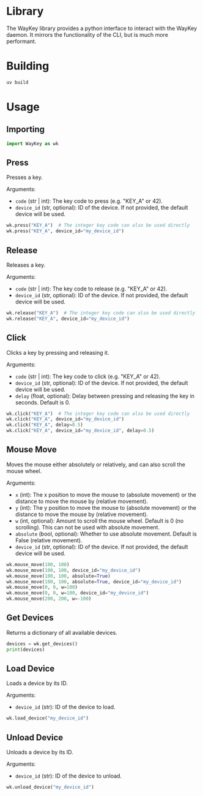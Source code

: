 # Library

The WayKey library provides a python interface to interact with the WayKey daemon. It mirrors the functionality of the CLI, but is much more performant.

# Building

```bash
uv build
```

# Usage

## Importing

```python
import WayKey as wk
```

## Press

Presses a key.

Arguments:
- `code` (str | int): The key code to press (e.g. "KEY_A" or 42).
- `device_id` (str, optional): ID of the device. If not provided, the default device will be used.

```python
wk.press("KEY_A")  # The integer key code can also be used directly
wk.press("KEY_A", device_id="my_device_id")
```

## Release

Releases a key.

Arguments:
- `code` (str | int): The key code to release (e.g. "KEY_A" or 42).
- `device_id` (str, optional): ID of the device. If not provided, the default device will be used.

```python
wk.release("KEY_A")  # The integer key code can also be used directly
wk.release("KEY_A", device_id="my_device_id")
```

## Click

Clicks a key by pressing and releasing it.

Arguments:
- `code` (str | int): The key code to click (e.g. "KEY_A" or 42).
- `device_id` (str, optional): ID of the device. If not provided, the default device will be used.
- `delay` (float, optional): Delay between pressing and releasing the key in seconds. Default is 0.

```python
wk.click("KEY_A")  # The integer key code can also be used directly
wk.click("KEY_A", device_id="my_device_id")
wk.click("KEY_A", delay=0.5)
wk.click("KEY_A", device_id="my_device_id", delay=0.5)
```

## Mouse Move

Moves the mouse either absolutely or relatively, and can also scroll the mouse wheel.

Arguments:
- `x` (int): The x position to move the mouse to (absolute movement) or the distance to move the mouse by (relative movement).
- `y` (int): The y position to move the mouse to (absolute movement) or the distance to move the mouse by (relative movement).
- `w` (int, optional): Amount to scroll the mouse wheel. Default is 0 (no scrolling). This can not be used with absolute movement.
- `absolute` (bool, optional): Whether to use absolute movement. Default is False (relative movement).
- `device_id` (str, optional): ID of the device. If not provided, the default device will be used.

```python
wk.mouse_move(100, 100)
wk.mouse_move(100, 100, device_id="my_device_id")
wk.mouse_move(100, 100, absolute=True)
wk.mouse_move(100, 100, absolute=True, device_id="my_device_id")
wk.mouse_move(0, 0, w=100)
wk.mouse_move(0, 0, w=100, device_id="my_device_id")
wk.mouse_move(200, 200, w=-100)
```

## Get Devices

Returns a dictionary of all available devices.

```python
devices = wk.get_devices()
print(devices)
```

## Load Device

Loads a device by its ID.

Arguments:
- `device_id` (str): ID of the device to load.

```python
wk.load_device("my_device_id")
```

## Unload Device

Unloads a device by its ID.

Arguments:
- `device_id` (str): ID of the device to unload.

```python
wk.unload_device("my_device_id")
```
